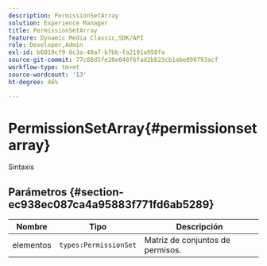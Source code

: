 ```yaml
---
description: PermissionSetArray
solution: Experience Manager
title: PermissionSetArray
feature: Dynamic Media Classic,SDK/API
role: Developer,Admin
exl-id: b6019cf9-8c3a-48a7-b7bb-fa2191a958fa
source-git-commit: 77c88d5fe20e048f6fad2bb23cb1abe090793acf
workflow-type: tm+mt
source-wordcount: '13'
ht-degree: 46%

---
```


# PermissionSetArray{#permissionsetarray}

Sintaxis

## Parámetros {#section-ec938ec087ca4a95883f771fd6ab5289}

| Nombre | Tipo | Descripción |
|---|---|---|
| elementos | `types:PermissionSet` | Matriz de conjuntos de permisos. |
